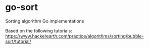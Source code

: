<!--
@Author: Allen Flickinger <FuzzyStatic>
@Date:   2017-02-18T15:33:54-05:00
@Email:  allen.flickinger@gmail.com
@Last modified by:   FuzzyStatic
@Last modified time: 2017-02-20T22:34:02-05:00
-->

# go-sort
Sorting algorithm Go implementations

Based on the following tutorials: https://www.hackerearth.com/practice/algorithms/sorting/bubble-sort/tutorial/
